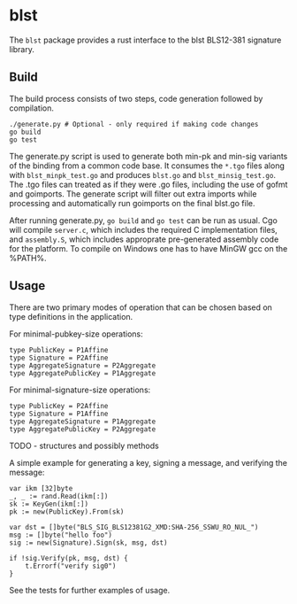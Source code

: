 # blst

The `blst` package provides a rust interface to the blst BLS12-381 signature library.

## Build
The build process consists of two steps, code generation followed by compilation.

```
./generate.py # Optional - only required if making code changes
go build
go test
```

The generate.py script is used to generate both min-pk and min-sig variants of the binding from a common code base. It consumes the `*.tgo` files along with `blst_minpk_test.go` and produces `blst.go` and `blst_minsig_test.go`. The .tgo files can treated as if they were .go files, including the use of gofmt and goimports. The generate script will filter out extra imports while processing and automatically run goimports on the final blst.go file.

After running generate.py, `go build` and `go test` can be run as usual. Cgo will compile `server.c`, which includes the required C implementation files, and `assembly.S`, which includes approprate pre-generated assembly code for the platform. To compile on Windows one has to have MinGW gcc on the %PATH%.

## Usage
There are two primary modes of operation that can be chosen based on type definitions in the application.

For minimal-pubkey-size operations:
```
type PublicKey = P1Affine
type Signature = P2Affine
type AggregateSignature = P2Aggregate
type AggregatePublicKey = P1Aggregate
```

For minimal-signature-size operations:
```
type PublicKey = P2Affine
type Signature = P1Affine
type AggregateSignature = P1Aggregate
type AggregatePublicKey = P2Aggregate
```

TODO - structures and possibly methods

A simple example for generating a key, signing a message, and verifying the message:
```
var ikm [32]byte
_, _ := rand.Read(ikm[:])
sk := KeyGen(ikm[:])
pk := new(PublicKey).From(sk)

var dst = []byte("BLS_SIG_BLS12381G2_XMD:SHA-256_SSWU_RO_NUL_")
msg := []byte("hello foo")
sig := new(Signature).Sign(sk, msg, dst)

if !sig.Verify(pk, msg, dst) {
    t.Errorf("verify sig0")
}
```

See the tests for further examples of usage.
